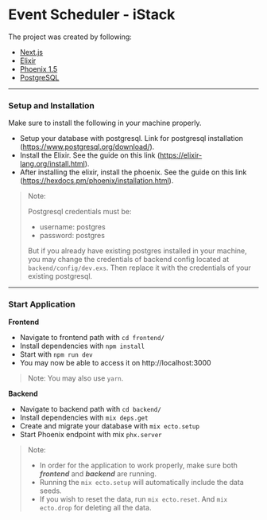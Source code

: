 # Event Scheduler - iStack

The project was created by following:
- [Next.js](https://nextjs.org/learn/basics/create-nextjs-app?utm_source=next-site&utm_medium=homepage-cta&utm_campaign=next-website)
- [Elixir](https://elixir-lang.org/install.html)
- [Phoenix 1.5](https://hexdocs.pm/phoenix/installation.html)
- [PostgreSQL](https://www.postgresql.org/download/)

---

### Setup and Installation
Make sure to install the following in your machine properly.
- Setup your database with postgresql. Link for postgresql installation (https://www.postgresql.org/download/).
- Install the Elixir. See the guide on this link (https://elixir-lang.org/install.html).
- After installing the elixir, install the phoenix. See the guide on this link (https://hexdocs.pm/phoenix/installation.html).

> Note:
> 
> Postgresql credentials must be:
> - username: postgres
> - password: postgres
>
> But if you already have existing postgres installed in your machine, you may change the credentials of backend 
> config located at `backend/config/dev.exs`. Then replace it with the credentials of your existing postgresql.

---

### Start Application

**Frontend**
- Navigate to frontend path with `cd frontend/`
- Install dependencies with `npm install`
- Start with `npm run dev`
- You may now be able to access it on http://localhost:3000

> Note: You may also use `yarn`.

**Backend**
- Navigate to backend path with `cd backend/`
- Install dependencies with `mix deps.get`
- Create and migrate your database with `mix ecto.setup`
- Start Phoenix endpoint with mix `phx.server`

> Note:
> 
> - In order for the application to work properly, make sure both ***frontend*** and ***backend*** are running.
> - Running the `mix ecto.setup` will automatically include the data seeds.
> - If you wish to reset the data, run `mix ecto.reset`. And `mix ecto.drop` for deleting all the data.


